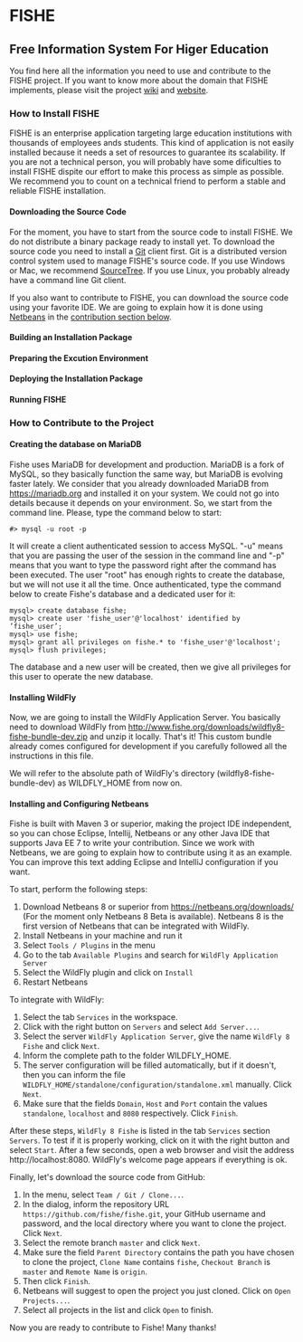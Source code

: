# FISHE 
## Free Information System For Higer Education

You find here all the information you need to use and contribute to the FISHE project. If you want to know more about the domain that FISHE implements, please visit the project [wiki](https://github.com/fishe/fishe/wiki) and [website](http://www.fishe.org).

### How to Install FISHE

FISHE is an enterprise application targeting large education institutions with thousands of employees ands students. This kind of application is not easily installed because it needs a set of resources to guarantee its scalability. If you are not a technical person, you will probably have some dificulties to install FISHE dispite our effort to make this process as simple as possible. We recommend you to count on a technical friend to perform a stable and reliable FISHE installation.

#### Downloading the Source Code

For the moment, you have to start from the source code to install FISHE. We do not distribute a binary package ready to install yet. To download the source code you need to install a [Git](http://git-scm.com/) client first. Git is a distributed version control system used to manage FISHE's source code. If you use Windows or Mac, we recommend [SourceTree](http://www.sourcetreeapp.com). If you use Linux, you probably already have a command line Git client.

If you also want to contribute to FISHE, you can download the source code using your favorite IDE. We are going to explain how it is done using [Netbeans](http://www.netbeans.org) in the [contribution section below](https://github.com/fishe/fishe/edit/master/README.md#how-to-contribute-to-the-project).

#### Building an Installation Package

#### Preparing the Excution Environment

#### Deploying the Installation Package

#### Running FISHE

### How to Contribute to the Project

#### Creating the database on MariaDB

Fishe uses MariaDB for development and production. MariaDB is a fork of MySQL, so they basically function the same way, but MariaDB is evolving faster lately. We consider that you already downloaded MariaDB from https://mariadb.org and installed it on your system. We could not go into details because it depends on your environment. So, we start from the command line. Please, type the command below to start:

    #> mysql -u root -p

It will create a client authenticated session to access MySQL. "-u" means that you are passing the user of the session in the command line and "-p" means that you want to type the password right after the command has been executed. The user "root" has enough rights to create the database, but we will not use it all the time. Once authenticated, type the command below to create Fishe's database and a dedicated user for it:

    mysql> create database fishe;
    mysql> create user 'fishe_user'@'localhost' identified by ’fishe_user’;
    mysql> use fishe;
    mysql> grant all privileges on fishe.* to 'fishe_user'@'localhost';
    mysql> flush privileges;

The database and a new user will be created, then we give all privileges for this user to operate the new database.

#### Installing WildFly

Now, we are going to install the WildFly Application Server. You basically need to download WildFly from http://www.fishe.org/downloads/wildfly8-fishe-bundle-dev.zip and unzip it locally. That's it! This custom bundle already comes configured for development if you carefully followed all the instructions in this file.

We will refer to the absolute path of WildFly's directory (wildfly8-fishe-bundle-dev) as WILDFLY_HOME from now on.

#### Installing and Configuring Netbeans

Fishe is built with Maven 3 or superior, making the project IDE independent, so you can chose Eclipse, Intellij, Netbeans or any other Java IDE that supports Java EE 7 to write your contribution. Since we work with Netbeans, we are going to explain how to contribute using it as an example. You can improve this text adding Eclipse and IntelliJ configuration if you want.

To start, perform the following steps:

1. Download Netbeans 8 or superior from https://netbeans.org/downloads/ (For the moment only Netbeans 8 Beta is available). Netbeans 8 is the first version of Netbeans that can be integrated with WildFly.
2. Install Netbeans in your machine and run it
3. Select `Tools / Plugins` in the menu
4. Go to the tab `Available Plugins` and search for `WildFly Application Server`
5. Select the WildFly plugin and click on `Install`
6. Restart Netbeans

To integrate with WildFly:

1. Select the tab `Services` in the workspace.
2. Click with the right button on `Servers` and select `Add Server...`.
3. Select the server `WildFly Application Server`, give the name `WildFly 8 Fishe` and click `Next`.
4. Inform the complete path to the folder WILDFLY_HOME.
5. The server configuration will be filled automatically, but if it doesn't, then you can inform the file `WILDFLY_HOME/standalone/configuration/standalone.xml` manually. Click `Next`.
6. Make sure that the fields `Domain`, `Host` and `Port` contain the values `standalone`, `localhost` and `8080` respectively. Click `Finish`.

After these steps, `WildFly 8 Fishe` is listed in the tab `Services` section `Servers`. To test if it is properly working, click on it with the right button and select `Start`. After a few seconds, open a web browser and visit the address http://localhost:8080. WildFly's welcome page appears if everything is ok.

Finally, let's download the source code from GitHub:

1. In the menu, select `Team / Git / Clone...`.
2. In the dialog, inform the repository URL `https://github.com/fishe/fishe.git`, your GitHub username and password, and the local directory where you want to clone the project. Click `Next`.
3. Select the remote branch `master` and click `Next`.
4. Make sure the field `Parent Directory` contains the path you have chosen to clone the project, `Clone Name` contains `fishe`, `Checkout Branch` is `master` and `Remote Name` is `origin`.
5. Then click `Finish`.
6. Netbeans will suggest to open the project you just cloned. Click on `Open Projects...`.
7. Select all projects in the list and click `Open` to finish.

Now you are ready to contribute to Fishe! Many thanks!
